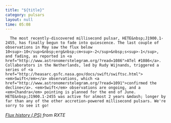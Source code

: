 ```yaml
---
title: "${title}"
category: pulsars
layout: null
time: 05:08
---
```

<!-- converted from blosxom format post by dkg 22.1.2022 -->
<!-- created by convert.pl on Mon Jan 30 23:18:06 EST 2012 -->
<!-- converted from ../2007/06/hete-j19001-2455-is-returning-to.html -->
<!-- Post timestamp Wednesday, June 06, 2007 1:08 PM -->
<!-- touch -t 200706061308 -->
<!-- Labels: 2007, pulsars -->
      The most recently-discovered millisecond pulsar, HETE&nbsp;J1900.1-2455, has finally begun to fade into quiescence. The last couple of observations in May saw the flux below 10<sup>-10</sup>&nbsp;erg&nbsp;cm<sup>-2</sup>&nbsp;s<sup>-1</sup>, and fading, as reported in <a href="http://www.astronomerstelegram.org/?read=1086">ATel #1086</a>. Collaborators in the Netherlands, led by Rudy Wijnands, triggered a series of <a href="http://heasarc.gsfc.nasa.gov/docs/swift/swiftsc.html"><em>Swift</em></a> observations, which <a href="http://www.astronomerstelegram.org/?read=1091">confirmed the decline</a>. <em>Swift</em> observations are ongoing, and a <em>Chandra</em> pointing is planned for the end of June. HETE&nbsp;J1900.1-2455 was active for almost 2 years &mdash; longer by far than any of the other accretion-powered millisecond pulsars. We're sorry to see it go!
<p>
<a href="http://xte.mit.edu/~duncan/docs/flux.ps"><em>Flux history (.PS)</a> from RXTE</em>
